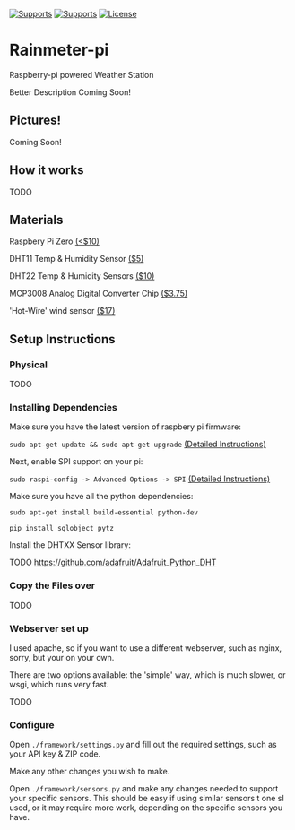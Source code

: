 [![Supports](https://img.shields.io/badge/platform-raspberry%20pi-lightgrey.svg?style=plastic)](https://www.raspberrypi.org/) [![Supports](https://img.shields.io/badge/supports-mysql%20or%20sqlite-lightgrey.svg?style=plastic)](https://github.com/1n5aN1aC/rainmeter-pi/blob/master/framework/settings.py) [![License](https://img.shields.io/badge/license-cc--by--sa-green.svg?style=plastic)](http://creativecommons.org/licenses/by-sa/4.0/)

# Rainmeter-pi
Raspberry-pi powered Weather Station

Better Description Coming Soon!

## Pictures!

Coming Soon!

## How it works

TODO

## Materials

Raspbery Pi Zero [(<$10)](http://swag.raspberrypi.org/products/pi-zero-kit)

DHT11 Temp & Humidity Sensor [($5)](https://www.adafruit.com/products/386)

DHT22 Temp & Humidity Sensors [($10)](https://www.adafruit.com/products/385)

MCP3008 Analog Digital Converter Chip [($3.75)](https://www.adafruit.com/product/856)

'Hot-Wire' wind sensor [($17)](https://moderndevice.com/product/wind-sensor/)

## Setup Instructions

### Physical

TODO

### Installing Dependencies
Make sure you have the latest version of raspbery pi firmware:

```sudo apt-get update && sudo apt-get upgrade``` [(Detailed Instructions)](https://www.raspberrypi.org/documentation/raspbian/updating.md)

Next, enable SPI support on your pi:

```sudo raspi-config -> Advanced Options -> SPI``` [(Detailed Instructions)](http://www.raspberrypi-spy.co.uk/2014/08/enabling-the-spi-interface-on-the-raspberry-pi/)

Make sure you have all the python dependencies:

```sudo apt-get install build-essential python-dev```

```pip install sqlobject pytz```

Install the DHTXX Sensor library:

TODO https://github.com/adafruit/Adafruit_Python_DHT

### Copy the Files over

TODO

### Webserver set up

I used apache, so if you want to use a different webserver, such as nginx, sorry, but your on your own.

There are two options available:  the 'simple' way, which is much slower, or wsgi, which runs very fast.

TODO

### Configure

Open ```./framework/settings.py``` and fill out the required settings, such as your API key & ZIP code.

Make any other changes you wish to make.

Open ```./framework/sensors.py``` and make any changes needed to support your specific sensors.  This should be easy if using similar sensors t one sI used, or it may require more work, depending on the specific sensors you have.